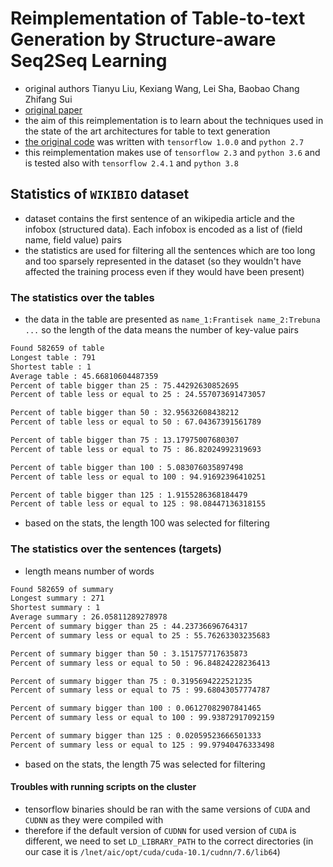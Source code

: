 # Reimplementation of Table-to-text Generation by Structure-aware Seq2Seq Learning
- original authors Tianyu Liu, Kexiang Wang, Lei Sha, Baobao Chang Zhifang Sui
- [original paper](https://arxiv.org/pdf/1711.09724.pdf)
- the aim of this reimplementation is to learn about the techniques used in the state of the art architectures for table to text generation
- [the original code](https://github.com/tyliupku/wiki2bio) was written with `tensorflow 1.0.0` and `python 2.7`
- this reimplementation makes use of `tensorflow 2.3` and `python 3.6` and is tested also with `tensorflow 2.4.1` and `python 3.8`

## Statistics of `WIKIBIO` dataset
- dataset contains the first sentence of an wikipedia article and the infobox (structured data). Each infobox is encoded as a list of (field name, field value) pairs
- the statistics are used for filtering all the sentences which are too long and too sparsely represented in the dataset (so they wouldn't have affected the training process even if they would have been present)

### The statistics over the tables
- the data in the table are presented as `name_1:Frantisek name_2:Trebuna ...` so the length of the data means the number of key-value pairs

```txt
Found 582659 of table
Longest table : 791
Shortest table : 1
Average table : 45.66810604487359
Percent of table bigger than 25 : 75.44292630852695
Percent of table less or equal to 25 : 24.557073691473057

Percent of table bigger than 50 : 32.95632608438212
Percent of table less or equal to 50 : 67.04367391561789

Percent of table bigger than 75 : 13.17975007680307
Percent of table less or equal to 75 : 86.82024992319693

Percent of table bigger than 100 : 5.083076035897498
Percent of table less or equal to 100 : 94.91692396410251

Percent of table bigger than 125 : 1.9155286368184479
Percent of table less or equal to 125 : 98.08447136318155
```

- based on the stats, the length 100 was selected for filtering

### The statistics over the sentences (targets)
- length means number of words

```txt
Found 582659 of summary
Longest summary : 271
Shortest summary : 1
Average summary : 26.05811289278978
Percent of summary bigger than 25 : 44.23736696764317
Percent of summary less or equal to 25 : 55.76263303235683

Percent of summary bigger than 50 : 3.151757717635873
Percent of summary less or equal to 50 : 96.84824228236413

Percent of summary bigger than 75 : 0.3195694222521235
Percent of summary less or equal to 75 : 99.68043057774787

Percent of summary bigger than 100 : 0.06127082907841465
Percent of summary less or equal to 100 : 99.93872917092159

Percent of summary bigger than 125 : 0.02059523666501333
Percent of summary less or equal to 125 : 99.97940476333498
```

- based on the stats, the length 75 was selected for filtering

#### Troubles with running scripts on the cluster
- tensorflow binaries should be ran with the same versions of `CUDA` and `CUDNN` as they were compiled with
- therefore if the default version of `CUDNN` for used version of `CUDA` is different, we need to set `LD_LIBRARY_PATH` to the correct directories (in our case it is `/lnet/aic/opt/cuda/cuda-10.1/cudnn/7.6/lib64`)
